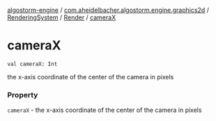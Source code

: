 [algostorm-engine](../../../index.md) / [com.aheidelbacher.algostorm.engine.graphics2d](../../index.md) / [RenderingSystem](../index.md) / [Render](index.md) / [cameraX](.)

# cameraX

`val cameraX: Int`

the x-axis coordinate of the center of the camera in
pixels

### Property

`cameraX` - the x-axis coordinate of the center of the camera in
pixels